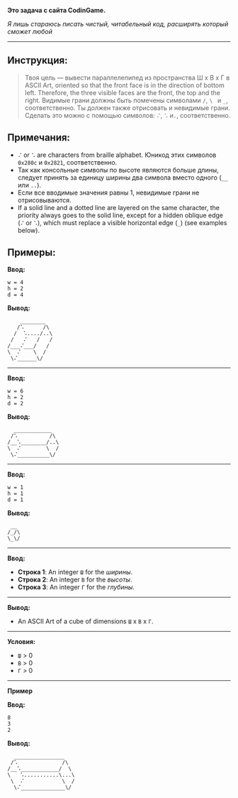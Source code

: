 **Это задача с сайта CodinGame.**

*Я лишь стараюсь писать чистый, читабельный код,
расширять который сможет любой*

---

## Инструкция:
> Твоя цель — вывести параллелепипед из пространства Ш x В x Г в ASCII Art,
oriented so that the front face is in the direction of bottom left.
Therefore, the three visible faces are the front, the top and the right.
Видимые грани должны быть помечены символами `/`, `\ ` и `_`, соответственно.
Ты должен также отрисовать и невидимые грани. Сделать это можно с помощью символов: `⠌`, `⠡` и`.`, соответственно.

## Примечания:
- `⠌` or `⠡` are characters from braille alphabet. Юникод этих символов `0x280c` и `0x2821`, соответственно.
- Так как консольные символы по высоте являются больше длины, следует принять за единицу ширины два символа вместо одного (`__` или `..`).
- Если все вводимые значения равны 1, невидимые грани не отрисовываются.
- If a solid line and a dotted line are layered on the same character, the priority always goes to the solid line, except for a hidden oblique edge (`⠌` or `⠡`), which must replace a visible horizontal edge (`_`) (see examples below).

## Примеры:
**Ввод:**
```
w = 4
h = 2
d = 4
```
**Вывод:**
```
    ________
   /⠡      /\
  /  ⠡..../..\
 /   ⠌   /   /
/___⠌___/   /
\  ⠌    \  /
 \⠌______\/
```
___

**Ввод:**
```
w = 6
h = 2
d = 2
```
**Вывод:**
```
  ____________
 /⠡          /\
/__⠡________/..\
\  ⠌        \  /
 \⠌__________\/
```
---

**Ввод:**
```
w = 1
h = 1
d = 1
```

**Вывод:**
```
 __
/_/\
\_\/
```
---
**Ввод:**
- **Строка 1**: An integer `Ш` for the *ширины*.
- **Строка 2**: An integer `В` for the *высоты*.
- **Строка 3**: An integer `Г` for the *глубины*.
---
**Вывод:**

- An ASCII Art of a cube of dimensions `Ш` x `В` x `Г`.
---
**Условия:**
- `Ш` > 0
- `В` > 0
- `Г` > 0
---
**Пример**

**Ввод:**
```
8
3
2
```

**Вывод:**
```
  ________________
 /⠡              /\
/__⠡____________/  \
\   ⠡...........\...\
 \  ⠌            \  /
  \⠌______________\/
```
